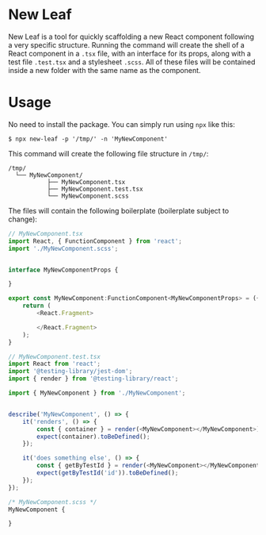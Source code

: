 # New Leaf

New Leaf is a tool for quickly scaffolding a new React component following a very specific structure. Running the command will create the shell of a React component in a `.tsx` file, with an interface for its props, along with a test file `.test.tsx` and a stylesheet `.scss`. All of these files will be contained inside a new folder with the same name as the component.

# Usage

No need to install the package. You can simply run using `npx` like this:

```
$ npx new-leaf -p '/tmp/' -n 'MyNewComponent'
```

This command will create the following file structure in `/tmp/`:

```
/tmp/
  └── MyNewComponent/
           ├── MyNewComponent.tsx
           ├── MyNewComponent.test.tsx
           └── MyNewComponent.scss
```

The files will contain the following boilerplate (boilerplate subject to change):

```typescript
// MyNewComponent.tsx
import React, { FunctionComponent } from 'react';
import './MyNewComponent.scss';


interface MyNewComponentProps {

}

export const MyNewComponent:FunctionComponent<MyNewComponentProps> = ({}) => {
    return (
        <React.Fragment>

        </React.Fragment>
    );
}
```

```typescript
// MyNewComponent.test.tsx
import React from 'react';
import '@testing-library/jest-dom';
import { render } from '@testing-library/react';

import { MyNewComponent } from './MyNewComponent';


describe('MyNewComponent', () => {
    it('renders', () => {
        const { container } = render(<MyNewComponent></MyNewComponent>);
        expect(container).toBeDefined();
    });

    it('does something else', () => {
        const { getByTestId } = render(<MyNewComponent></MyNewComponent>);
        expect(getByTestId('id')).toBeDefined();
    });
});
```

```css
/* MyNewComponent.scss */
MyNewComponent {

}
```